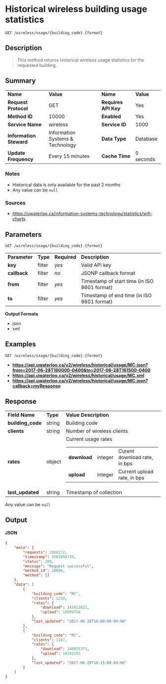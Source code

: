 # Historical wireless building usage statistics

```
GET /wireless/usage/{building_code}.{format}
```

## Description

> This method returns historical wireless usage statistics for the requested building.

## Summary

<table>
  <tr>
    <td><b>Name</b></td>
    <td><b>Value</b></td>
    <td><b><b>Name</b></b></td>
    <td><b>Value</b></td>
  </tr>
  <tr>
    <td><b>Request Protocol</b></td>
    <td>GET</td>
    <td><b>Requires API Key</b></td>
    <td>Yes</td>
  </tr>
  <tr>
    <td><b>Method ID</b></td>
    <td>10000</td>
    <td><b>Enabled</b></td>
    <td>Yes</td>
  </tr>
  <tr>
    <td><b>Service Name</b></td>
    <td>wireless</td>
    <td><b>Service ID</b></td>
    <td>1000</td>
  </tr>
  <tr>
    <td><b>Information Steward</b></td>
    <td>Information Systems & Technology</td>
    <td><b>Data Type</b></td>
    <td>Database</td>
  </tr>
  <tr>
    <td><b>Update Frequency</b></td>
    <td>Every 15 minutes</td>
    <td><b>Cache Time</b></td>
    <td>0 seconds</td>
  </tr>
</table>


### Notes

- Historical data is only available for the past 2 months
- Any value can be `null`


### Sources

- https://uwaterloo.ca/information-systems-technology/statistics/wifi-charts


## Parameters

```
GET /wireless/usage/{building_code}.{format}
```

<table>
  <tr>
    <td><b>Parameter</b></td>
    <td><b>Type</b></td>
    <td><b><b>Required</b></b></td>
    <td><b>Description</b></td>
  </tr>
  <tr>
    <td><b>key</b></td>
    <td>filter</td>
    <td><i>yes</i></td>
    <td>Valid API key</td>
  </tr>
  <tr>
    <td><b>callback</b></td>
    <td>filter</td>
    <td><i>no</i></td>
    <td>JSONP callback format</td>
  </tr>
  <tr>
    <td><b>from</b></td>
    <td>filter</td>
    <td><i>yes</i></td>
    <td>Timestamp of start time (in ISO 8601 format)</td>
  </tr>
  <tr>
    <td><b>to</b></td>
    <td>filter</td>
    <td><i>yes</i></td>
    <td>Timestamp of end time (in ISO 8601 format)</td>
  </tr>
</table>

**Output Formats**

- json
- xml


## Examples

```
GET /wireless/usage/{building_code}.{format}
```

- **https://api.uwaterloo.ca/v2/wireless/historical/usage/MC.json?from=2017-06-28T160000-0400&to=2017-06-28T161500-0400**
- **https://api.uwaterloo.ca/v2/wireless/historical/usage/MC.xml**
- **https://api.uwaterloo.ca/v2/wireless/historical/usage/MC.json?callback=myResponse**


## Response

<table>
  <tr>
    <td><b>Field Name</b></td>
    <td><b>Type</b></td>
    <td><b>Value Description</b></td>
  </tr>
  <tr>
    <td><b>building_code</b></td>
    <td>string</td>
    <td>Building code</td>
  </tr>
  <tr>
    <td><b>clients</b></td>
    <td>string</td>
    <td>Number of wireless clients</td>
  </tr>
  <tr>
    <td><b>rates</b></td>
    <td>object</td>
    <td>Current usage rates<br><table>
  <tr>
    <td><b>download</b></td>
    <td>integer</td>
    <td>Curent download rate, in bps</td>
  </tr>
  <tr>
    <td><b>upload</b></td>
    <td>integer</td>
    <td>Current upload rate, in bps</td>
  </tr>
</table>
</td>
  </tr>
  <tr>
    <td><b>last_updated</b></td>
    <td>string</td>
    <td>Timestamp of collection</td>
  </tr>
</table>


Any value can be `null`

## Output

#### JSON

```json
{
    "meta": {
        "requests": 1016372,
        "timestamp": 1501095716,
        "status": 200,
        "message": "Request successful",
        "method_id": 10006,
        "method": []
    },
    "data": [
        {
            "building_code": "MC",
            "clients": 1210,
            "rates": {
                "download": 143013023,
                "upload": 15099758
            },
            "last_updated": "2017-06-28T16:00:00-04:00"
        },
        {
            "building_code": "MC",
            "clients": 1167,
            "rates": {
                "download": 148025373,
                "upload": 16182193
            },
            "last_updated": "2017-06-28T16:15:00-04:00"
        }
    ]
}
```

